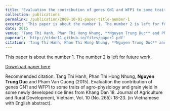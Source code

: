 ```yaml
---
title: "Evaluation the contribution of genes GN1 and WFP1 to some traits of agro-physiology and grain yield in some newly developed rice lines from Khang Dan 18"
collection: publications
permalink: /publication/2009-10-01-paper-title-number-1
excerpt: 'This paper is about the number 1. The number 2 is left for future work.'
date: 2015
venue: 'Tang Thi Hanh, Phan Thi Hong Nhung, **Nguyen Trung Duc** and Pham Van Cuong (2015). Evaluation the contribution of genes GN1 and WFP1 to some traits of agro-physiology and grain yield in some newly developed rice lines from Khang Dan 18. Journal of Agriculture and Rural Development, Vietnam, Vol. 10 (No. 265): 18-23.  (in Vietnamese with English abstract).'
paperurl: 'http://ntduc11.github.io/files/paper1.pdf'
citation: 'Tang Thi Hanh, Phan Thi Hong Nhung, **Nguyen Trung Duc** and Pham Van Cuong (2015). Evaluation the contribution of genes GN1 and WFP1 to some traits of agro-physiology and grain yield in some newly developed rice lines from Khang Dan 18. Journal of Agriculture and Rural Development, Vietnam, Vol. 10 (No. 265): 18-23.  (in Vietnamese with English abstract)'
---
```

This paper is about the number 1. The number 2 is left for future work.

[Download paper here](http://ntduc11.github.io/files/paper1.pdf)

Recommended citation: Tang Thi Hanh, Phan Thi Hong Nhung, **Nguyen Trung Duc** and Pham Van Cuong (2015). Evaluation the contribution of genes GN1 and WFP1 to some traits of agro-physiology and grain yield in some newly developed rice lines from Khang Dan 18. Journal of Agriculture and Rural Development, Vietnam, Vol. 10 (No. 265): 18-23.  (in Vietnamese with English abstract).

